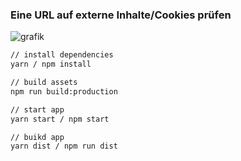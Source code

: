 ### Eine URL auf externe Inhalte/Cookies prüfen

![grafik](https://user-images.githubusercontent.com/2708231/200056418-10cc9b78-808c-4477-97db-438e71f9b29b.png)


```bash
// install dependencies
yarn / npm install

// build assets
npm run build:production

// start app
yarn start / npm start

// buikd app
yarn dist / npm run dist
```
